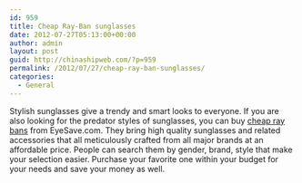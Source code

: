 ```yaml
---
id: 959
title: Cheap Ray-Ban sunglasses
date: 2012-07-27T05:13:00+00:00
author: admin
layout: post
guid: http://chinashipweb.com/?p=959
permalink: /2012/07/27/cheap-ray-ban-sunglasses/
categories:
  - General
---
```

Stylish sunglasses give a trendy and smart looks to everyone. If you are also looking for the predator styles of sunglasses, you can buy [cheap ray bans](http://www.eyesave.com/brands/b23-d1-pg1/Ray-Ban-Sunglasses/index.aspx) from EyeSave.com. They bring high quality sunglasses and related accessories that all meticulously crafted from all major brands at an affordable price. People can search them by gender, brand, style that make your selection easier. Purchase your favorite one within your budget for your needs and save your money as well.